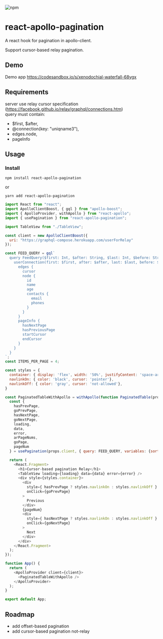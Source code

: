 ![npm](https://img.shields.io/npm/v/react-apollo-pagination.svg)  

# react-apollo-pagination  

A react hook for pagination in apollo-client.  

Support cursor-based relay pagination.  

## Demo   

Demo app <https://codesandbox.io/s/xenodochial-waterfall-68ygx>  


## Requirements
server use relay cursor specification (<https://facebook.github.io/relay/graphql/connections.htm>)  
query must contain:  
* $first, $after,  
* @connection(key: "uniqname3"),  
* edges.node,  
* pageInfo  

## Usage  

### Install
```
npm install react-apollo-pagination
```
or  
```
yarn add react-apollo-pagination
```


```javascript
import React from "react";
import ApolloClientBoost, { gql } from "apollo-boost";
import { ApolloProvider, withApollo } from "react-apollo";
import { usePagination } from "react-apollo-pagination";

import TableView from "./TableView";

const client = new ApolloClientBoost({
  uri: "https://graphql-compose.herokuapp.com/userForRelay"
});

const FEED_QUERY = gql`
  query FeedQuery($first: Int, $after: String, $last: Int, $before: String, $sort: SortConnectionUserRelayEnum) {
    userConnection(first: $first, after: $after, last: $last, before: $before, sort: $sort ) @connection(key: "uniqname3") {
      edges {
        cursor
        node {
          id
          name
          age
          contacts {
            email
            phones
          }
        }
      }
      pageInfo {
        hasNextPage
        hasPreviousPage
        startCursor
        endCursor
      }
    }
  }
`;
const ITEMS_PER_PAGE = 4;

const styles = {
  container: { display: 'flex', width: '50%', justifyContent: 'space-around' },
  navlinkOn: { color: 'black', cursor: 'pointer'}, 
  navlinkOff: { color: 'gray', cursor: 'not-allowed'}, 
}

const PaginatedTableWithApollo = withApollo(function PaginatedTable(props) {
  const {
    hasPrevPage,
    goPrevPage,
    hasNextPage,
    goNextPage,
    loading,
    data,
    error,
    arPageNums,
    goPage,
    pageNum
  } = usePagination(props.client, { query: FEED_QUERY, variables: {sort: '_ID_ASC'} }, ITEMS_PER_PAGE);

  return (
    <React.Fragment>
      <h1>Cursor-based pagination Relay</h1>
      <TableView loading={loading} data={data} error={error} />
      <div style={styles.container}>
        <div
          style={ hasPrevPage ? styles.navlinkOn : styles.navlinkOff }
          onClick={goPrevPage}
        >
          Previous
        </div> 
        {pageNum}
        <div
          style={ hasNextPage ? styles.navlinkOn : styles.navlinkOff }
          onClick={goNextPage}
        >
          Next
        </div>
      </div>
    </React.Fragment>
  );
});

function App() {
  return (
    <ApolloProvider client={client}>
      <PaginatedTableWithApollo />
    </ApolloProvider>
  );
}

export default App;
```

## Roadmap  
* add offset-based pagination  
* add cursor-based pagination not-relay  
 